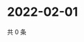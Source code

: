 # 2022-02-01

共 0 条

<!-- BEGIN WEIBO -->
<!-- 最后更新时间 Tue Feb 01 2022 12:18:07 GMT+0800 (China Standard Time) -->

<!-- END WEIBO -->
